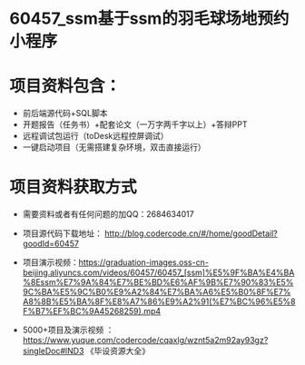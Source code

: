 #   60457_ssm基于ssm的羽毛球场地预约小程序

#   项目资料包含：
*    前后端源代码+SQL脚本
*    开题报告（任务书）+配套论文（一万字两千字以上）+答辩PPT
*   远程调试包运行（toDesk远程控屏调试）
*   一键启动项目（无需搭建复杂环境，双击直接运行）


#   项目资料获取方式
*   需要资料或者有任何问题的加QQ：2684634017

*   项目源代码下载地址： http://blog.codercode.cn/#/home/goodDetail?goodId=60457
*   项目演示视频：https://graduation-images.oss-cn-beijing.aliyuncs.com/videos/60457/60457_[ssm]%E5%9F%BA%E4%BA%8Essm%E7%9A%84%E7%BE%BD%E6%AF%9B%E7%90%83%E5%9C%BA%E5%9C%B0%E9%A2%84%E7%BA%A6%E5%B0%8F%E7%A8%8B%E5%BA%8F%E8%A7%86%E9%A2%91(%E7%BC%96%E5%8F%B7%EF%BC%9A45268259).mp4

*  5000+项目及演示视频 ：https://www.yuque.com/codercode/cqaxlg/wznt5a2m92ay93gz?singleDoc#lND3 《毕设资源大全》
